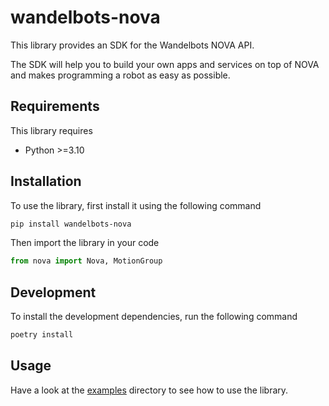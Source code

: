 # wandelbots-nova

This library provides an SDK for the Wandelbots NOVA API.

The SDK will help you to build your own apps and services on top of NOVA and makes programming a robot as easy as possible.

## Requirements

This library requires
* Python >=3.10

## Installation

To use the library, first install it using the following command

```bash
pip install wandelbots-nova
```

Then import the library in your code

```python
from nova import Nova, MotionGroup
```

## Development

To install the development dependencies, run the following command

```bash
poetry install
```

## Usage

Have a look at the [examples](/examples) directory to see how to use the library.
